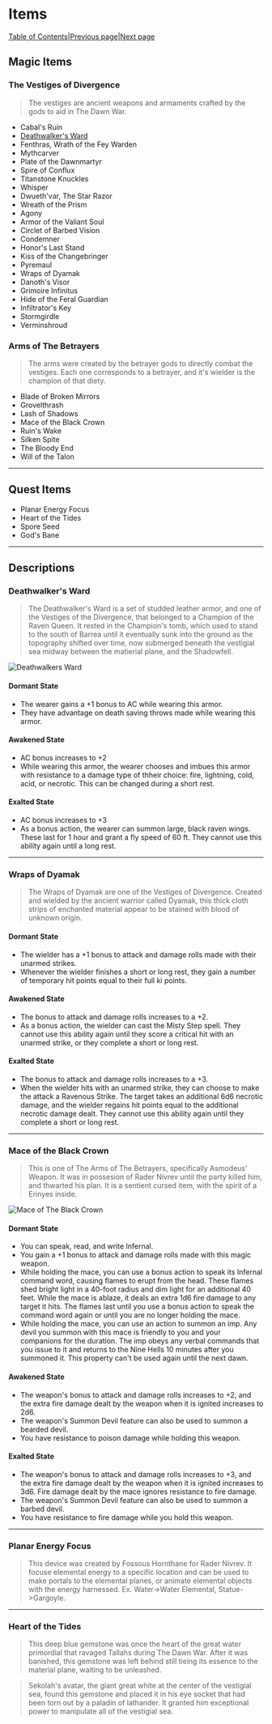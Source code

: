 # Items
[Table of Contents][TC]|[Previous page][P]|[Next page][S]

## Magic Items
### The Vestiges of Divergence
>The vestiges are ancient weapons and armaments crafted by the gods to aid in The Dawn War.
- Cabal's Ruin
- [Deathwalker's Ward](#deathwalkers-ward)
- Fenthras, Wrath of the Fey Warden
- Mythcarver
- Plate of the Dawnmartyr
- Spire of Conflux
- Titanstone Knuckles
- Whisper
- Dwueth'var, The Star Razor
- Wreath of the Prism
- Agony
- Armor of the Valiant Soul
- Circlet of Barbed Vision
- Condemner
- Honor's Last Stand
- Kiss of the Changebringer
- Pyremaul
- Wraps of Dyamak
- Danoth's Visor
- Grimoire Infinitus
- Hide of the Feral Guardian
- Infiltrator's Key
- Stormgirdle
- Verminshroud

### Arms of The Betrayers
>The arms were created by the betrayer gods to directly combat the vestiges. Each one corresponds to a betrayer, and it's wielder is the champion of that diety.
- Blade of Broken Mirrors
- Grovelthrash
- Lash of Shadows
- Mace of the Black Crown
- Ruin's Wake
- Silken Spite
- The Bloody End
- Will of the Talon
---------------------------------------------------------------------------------------------------------------------------------------------------------------------------------
## Quest Items
- Planar Energy Focus
- Heart of the Tides
- Spore Seed
- God's Bane
---------------------------------------------------------------------------------------------------------------------------------------------------------------------------------
## Descriptions

### Deathwalker's Ward
>The Deathwalker's Ward is a set of studded leather armor, and one of the Vestiges of the Divergence, that belonged to a Champion of the Raven Queen. It rested in the Champion's tomb, which used to stand to the south of Barrea until it eventually sunk into the ground as the topography shifted over time, now submerged beneath the vestigial sea midway between the matierial plane, and the Shadowfell.

![Deathwalkers Ward](https://static.wikia.nocookie.net/criticalrole/images/f/f2/Deathwalkers-Ward-by-David-Rodrigues.jpg/revision/latest/scale-to-width-down/310?cb=20160808141609)

#### Dormant State
- The wearer gains a +1 bonus to AC while wearing this armor.
- They have advantage on death saving throws made while wearing this armor.

#### Awakened State
- AC bonus increases to +2
- While wearing this armor, the wearer chooses and imbues this armor with resistance to a damage type of thheir choice: fire, lightning, cold, acid, or necrotic. This can be changed during a short rest.

#### Exalted State
- AC bonus increases to +3
- As a bonus action, the wearer can summon large, black raven wings. These last for 1 hour and grant a fly speed of 60 ft. They cannot use this ability again until a long rest.
---------------------------------------------------------------------------------------------------------------------------------------------------------------------------------

### Wraps of Dyamak
>The Wraps of Dyamak are one of the Vestiges of Divergence. Created and wielded by the ancient warrior called Dyamak, this thick cloth strips of enchanted material appear to be stained with blood of unknown origin.

#### Dormant State
- The wielder has a +1 bonus to attack and damage rolls made with their unarmed strikes.
- Whenever the wielder finishes a short or long rest, they gain a number of temporary hit points equal to their full ki points.

#### Awakened State
- The bonus to attack and damage rolls increases to a +2.
- As a bonus action, the wielder can cast the Misty Step spell. They cannot use this ability again until they score a critical hit with an unarmed strike, or they complete a short or long rest.

#### Exalted State
- The bonus to attack and damage rolls increases to a +3.
- When the wielder hits with an unarmed strike, they can choose to make the attack a Ravenous Strike. The target takes an additional 6d6 necrotic damage, and the wielder regains hit points equal to the additional necrotic damage dealt. They cannot use this ability again until they complete a short or long rest.
---------------------------------------------------------------------------------------------------------------------------------------------------------------------------------

### Mace of the Black Crown
>This is one of The Arms of The Betrayers, specifically Asmodeus' Weapon. It was in possesion of Rader Nivrev until the party killed him, and thwarted his plan. It is a sentient cursed item, with the spirit of a Erinyes inside.

![Mace of The Black Crown](https://static.wikia.nocookie.net/blaedura-official/images/d/d0/BlackMace.png/revision/latest?cb=20201110005531)

#### Dormant State
- You can speak, read, and write Infernal.
- You gain a +1 bonus to attack and damage rolls made with this magic weapon.
- While holding the mace, you can use a bonus action to speak its Infernal command word, causing flames to erupt from the head. These flames shed bright light in a 40-foot radius and dim light for an additional 40 feet. While the mace is ablaze, it deals an extra 1d6 fire damage to any target it hits. The flames last until you use a bonus action to speak the command word again or until you are no longer holding the mace.
- While holding the mace, you can use an action to summon an imp. Any devil you summon with this mace is friendly to you and your companions for the duration. The imp obeys any verbal commands that you issue to it and returns to the Nine Hells 10 minutes after you summoned it. This property can't be used again until the next dawn.

#### Awakened State
- The weapon's bonus to attack and damage rolls increases to +2, and the extra fire damage dealt by the weapon when it is ignited increases to 2d6.
- The weapon's Summon Devil feature can also be used to summon a bearded devil.
- You have resistance to poison damage while holding this weapon.

#### Exalted State
- The weapon's bonus to attack and damage rolls increases to +3, and the extra fire damage dealt by the weapon when it is ignited increases to 3d6. Fire damage dealt by the mace ignores resistance to fire damage.
- The weapon's Summon Devil feature can also be used to summon a barbed devil.
- You have resistance to fire damage while you hold this weapon.


---------------------------------------------------------------------------------------------------------------------------------------------------------------------------------
### Planar Energy Focus
>This device was created by Fossous Hornthane for Rader Nivrev. It focuse elemental energy to a specific location and can be used to make portals to the elemental planes, or animate elemental objects with the energy harnessed. Ex. Water->Water Elemental, Statue->Gargoyle.

---------------------------------------------------------------------------------------------------------------------------------------------------------------------------------
### Heart of the Tides
>This deep blue gemstone was once the heart of the great water primordial that ravaged Tallahs during The Dawn War. After it was banished, this gemstone was left behind still tieing its essence to the material plane, waiting to be unleashed.

>Sekolah's avatar, the giant great white at the center of the vestigial sea, found this gemstone and placed it in his eye socket that had been torn out by a paladin of lathander. It granted him exceptional power to manipulate all of the vestigial sea.




























[TC]: README.md "Table of Contents"
[P]: PCs.md "Player Characters"
[S]: SessionLogs.md "Session Logs"
